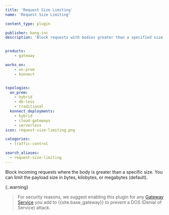 ```yaml
---
title: 'Request Size Limiting'
name: 'Request Size Limiting'

content_type: plugin

publisher: kong-inc
description: 'Block requests with bodies greater than a specified size'


products:
    - gateway

works_on:
    - on-prem
    - konnect


topologies:
  on_prem:
    - hybrid
    - db-less
    - traditional
  konnect_deployments:
    - hybrid
    - cloud-gateways
    - serverless
icon: request-size-limiting.png

categories:
  - traffic-control

search_aliases:
  - request-size-limiting
---
```


Block incoming requests where the body is greater than a specific size.
You can limit the payload size in bytes, kilobytes, or megabytes (default).

{:.warning}
> For security reasons, we suggest enabling this plugin for any [Gateway Service](/gateway/entities/service/) you add
to {{site.base_gateway}} to prevent a DOS (Denial of Service) attack.

